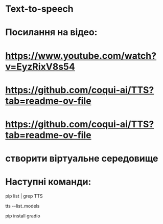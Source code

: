 # Text-to-speech

# Посилання на відео:

# https://www.youtube.com/watch?v=EyzRixV8s54


# https://github.com/coqui-ai/TTS?tab=readme-ov-file

# https://github.com/coqui-ai/TTS?tab=readme-ov-file


#  створити віртуальне середовище

# Наступні команди:

pip list | grep TTS

tts --list_models

pip install gradio